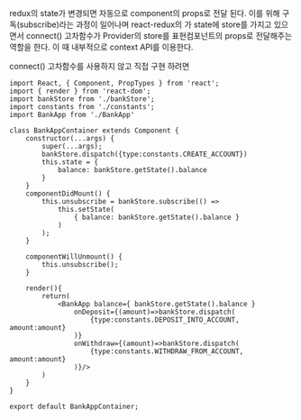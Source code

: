 redux의 state가 변경되면 자동으로 component의 props로 전달 된다. 
이를 위해 구독(subscribe)라는 과정이 일어나며 react-redux의 <Provider />가 state에 store를 가지고 있으면서 connect() 고차함수가 Provider의 store를 표현컴포넌트의 props로 전달해주는 역할을 한다. 이 때 내부적으로 context API를 이용한다. <br />

connect() 고차함수를 사용하지 않고 직접 구현 하려면 

```
import React, { Component, PropTypes } from 'react';
import { render } from 'react-dom';
import bankStore from './bankStore';
import constants from './constants';
import BankApp from './BankApp'

class BankAppContainer extends Component {
    constructor(...args) {
        super(...args);
        bankStore.dispatch({type:constants.CREATE_ACCOUNT})
        this.state = {
            balance: bankStore.getState().balance
        }
    }
    componentDidMount() {
        this.unsubscribe = bankStore.subscribe(() =>
            this.setState(
                { balance: bankStore.getState().balance }
            )
        );
    }

    componentWillUnmount() {
        this.unsubscribe();
    }

    render(){
        return(
            <BankApp balance={ bankStore.getState().balance }
                onDeposit={(amount)=>bankStore.dispatch(
                    {type:constants.DEPOSIT_INTO_ACCOUNT, amount:amount}
                )}
                onWithdraw={(amount)=>bankStore.dispatch(
                    {type:constants.WITHDRAW_FROM_ACCOUNT, amount:amount}
                )}/>
        )
    }
}

export default BankAppContainer;
```


